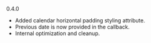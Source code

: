 0.4.0

* Added calendar horizontal padding styling attribute.
* Previous date is now provided in the callback.
* Internal optimization and cleanup.
